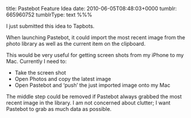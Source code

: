 title: Pastebot Feature Idea
date: 2010-06-05T08:48:03+0000
tumblr: 665960752
tumblrType: text
%%%

I just submitted this idea to Tapbots. 

When launching Pastebot, it could import the most recent image from the photo library as well as the current item on the clipboard. 

This would be very useful for getting screen shots from my iPhone to my Mac. Currently I need to:

- Take the screen shot
- Open Photos and copy the latest image
- Open Pastebot and ‘push’ the just imported image onto my Mac

The middle step could be removed if Pastebot always grabbed the most recent image in the library. I am not concerned about clutter; I want Pastebot to grab as much data as possible. 
